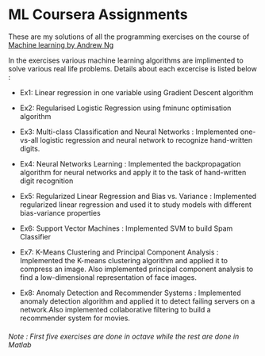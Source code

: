 # ML Coursera Assignments
These are my solutions of all the programming exercises on the course of [Machine learning by Andrew Ng](https://www.coursera.org/learn/machine-learning/home/welcome)

In the exercises various machine learning algorithms are implimented to solve various real life problems. Details about each excercise is listed below :  

* Ex1: Linear regression in one variable using Gradient Descent algorithm  

* Ex2: Regularised Logistic Regression using fminunc optimisation algorithm 

* Ex3: Multi-class Classification and Neural Networks : Implemented one-vs-all logistic regression and neural network to recognize hand-written digits.

* Ex4: Neural Networks Learning : Implemented the backpropagation algorithm for neural networks and apply it to the task of hand-written digit recognition

* Ex5: Regularized Linear Regression and Bias vs. Variance : Implemented regularized linear regression and used it to study models with different bias-variance properties

* Ex6: Support Vector Machines : Implemented SVM to build Spam Classifier 

* Ex7: K-Means Clustering and Principal Component Analysis : Implemented the K-means clustering algorithm and applied it to compress an image. Also implemented principal component analysis to find a low-dimensional representation of face images.

* Ex8: Anomaly Detection and Recommender Systems : Implemented anomaly detection algorithm and applied it to detect failing servers on a network.Also implemented collaborative filtering to build a recommender system for movies.


###### Note :  First five exercises are done in octave while the rest are done in Matlab  

